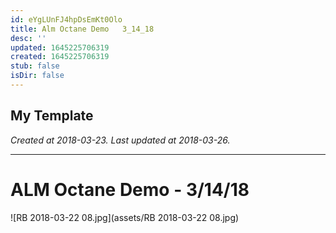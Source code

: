 ```yaml
---
id: eYgLUnFJ4hpDsEmKt0Olo
title: Alm Octane Demo   3_14_18
desc: ''
updated: 1645225706319
created: 1645225706319
stub: false
isDir: false
---
```

My Template
---

_Created at 2018-03-23._
_Last updated at 2018-03-26._




---

# ALM Octane Demo - 3/14/18


![RB 2018-03-22 08.jpg](assets/RB 2018-03-22 08.jpg)

